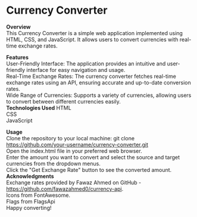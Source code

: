 <h1>Currency Converter</h1>
<b>Overview</b>
<br>
This Currency Converter is a simple web application implemented using HTML, CSS, and JavaScript. It allows users to convert currencies with real-time exchange rates.
<br>

<b>Features</b>
<br>
User-Friendly Interface: The application provides an intuitive and user-friendly interface for easy navigation and usage.
<br>
Real-Time Exchange Rates: The currency converter fetches real-time exchange rates using an API, ensuring accurate and up-to-date conversion rates.
<br>
Wide Range of Currencies: Supports a variety of currencies, allowing users to convert between different currencies easily.
<br>
<b>Technologies Used</b>
HTML
<br>
CSS
<br>
JavaScript
<br>

<b>Usage</b>
<br>
Clone the repository to your local machine: 
git clone https://github.com/your-username/currency-converter.git
<br>
Open the index.html file in your preferred web browser.
<br>
Enter the amount you want to convert and select the source and target currencies from the dropdown menus.
<br>
Click the "Get Exchange Rate" button to see the converted amount.
<br>
<b>Acknowledgments</b>
<br>
Exchange rates provided by Fawaz Ahmed on GitHub - https://github.com/fawazahmed0/currency-api.
<br>
Icons from FontAwesome.
<br>
Flags from FlagsApi
<br>
Happy converting!
